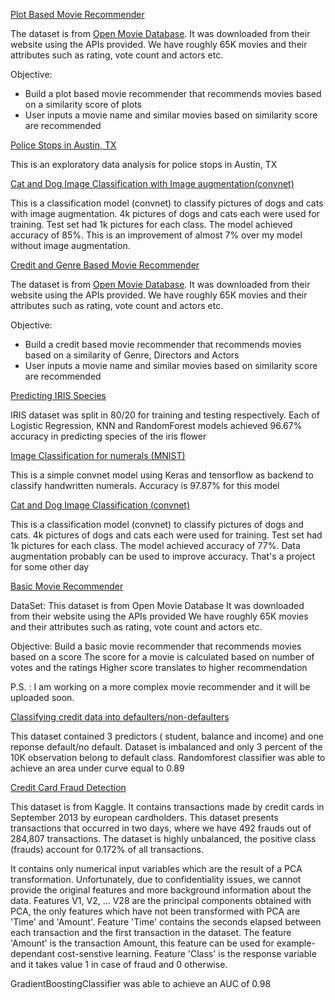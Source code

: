 [Plot Based Movie Recommender](https://github.com/sumitkumar-00/Data_Science_Projects/blob/master/plot_based_movie_recommender.ipynb)

The dataset is from [Open Movie Database](http://www.omdbapi.com/). It was downloaded from their website using the APIs provided. We have roughly 65K movies and their attributes such as rating, vote count and actors etc.
 
Objective:
 - Build a plot based movie recommender that recommends movies based on a similarity score of plots
 - User inputs a movie name and similar movies based on similarity score are recommended
 
 [Police Stops in Austin, TX](https://github.com/sumitkumar-00/Data_Science_Projects/blob/master/austin_tx_police.ipynb)

This is an exploratory data analysis for police stops in Austin, TX

[Cat and Dog Image Classification with Image augmentation(convnet)](https://github.com/sumitkumar-00/Data_Science_Projects/blob/master/cat_and_dog_Image_Augmentation.ipynb)

This is a classification model (convnet) to classify pictures of dogs and cats with image augmentation. 4k pictures of dogs and cats each were used for training. Test set had 1k pictures for each class. The model achieved accuracy of 85%. This is an improvement of almost 7% over my model without image augmentation.

[Credit and Genre Based Movie Recommender](https://github.com/sumitkumar-00/Data_Science_Projects/blob/master/credit_based_mr.ipynb)

The dataset is from [Open Movie Database](http://www.omdbapi.com/). It was downloaded from their website using the APIs provided. We have roughly 65K movies and their attributes such as rating, vote count and actors etc.
 
Objective:
 - Build a credit based movie recommender that recommends movies based on a similarity of Genre, Directors and Actors
 - User inputs a movie name and similar movies based on similarity score are recommended

[Predicting IRIS Species](https://github.com/sumitkumar-00/Data_Science_Projects/blob/master/iris.ipynb)

IRIS dataset was split in 80/20 for training and testing respectively. Each of Logistic Regression, KNN and RandomForest models achieved 96.67% accuracy in predicting species of the iris flower

[Image Classification for numerals (MNIST)](https://github.com/sumitkumar-00/Data_Science_Projects/blob/master/mnist.ipynb)

This is a simple convnet model using Keras and tensorflow as backend to classify handwritten numerals. Accuracy is 97.87% for this model

[Cat and Dog Image Classification (convnet)](https://github.com/sumitkumar-00/Data_Science_Projects/blob/master/cat_and_dog.ipynb)

This is a classification model (convnet) to classify pictures of dogs and cats. 4k pictures of dogs and cats each were used for training. Test set had 1k pictures for each class. The model achieved accuracy of 77%. Data augmentation probably can be used to improve accuracy. That's a project for some other day

[Basic Movie Recommender](https://github.com/sumitkumar-00/Data_Science_Projects/blob/master/basic_movie_recommender.ipynb)

DataSet:
This dataset is from Open Movie Database
It was downloaded from their website using the APIs provided
We have roughly 65K movies and their attributes such as rating, vote count and actors etc.

Objective:
Build a basic movie recommender that recommends movies based on a score
The score for a movie is calculated based on number of votes and the ratings
Higher score translates to higher recommendation

P.S. : I am working on a more complex movie recommender and it will be uploaded soon.

[Classifying credit data into defaulters/non-defaulters](https://github.com/sumitkumar-00/Data_Science_Projects/blob/master/credit_default.ipynb)

This dataset contained 3 predictors ( student, balance and income) and one reponse default/no default. Dataset is imbalanced and only 3 percent of the 10K observation belong to default class. Randomforest classifier was able to achieve an area under curve equal to 0.89

[Credit Card Fraud Detection](https://github.com/sumitkumar-00/Data_Science_Projects/blob/master/credit_card_fraud.ipynb)

This dataset is from Kaggle. It contains transactions made by credit cards in September 2013 by european cardholders. This dataset presents transactions that occurred in two days, where we have 492 frauds out of 284,807 transactions. The dataset is highly unbalanced, the positive class (frauds) account for 0.172% of all transactions.

It contains only numerical input variables which are the result of a PCA transformation. Unfortunately, due to confidentiality issues, we cannot provide the original features and more background information about the data. Features V1, V2, … V28 are the principal components obtained with PCA, the only features which have not been transformed with PCA are 'Time' and 'Amount'. Feature 'Time' contains the seconds elapsed between each transaction and the first transaction in the dataset. The feature 'Amount' is the transaction Amount, this feature can be used for example-dependant cost-senstive learning. Feature 'Class' is the response variable and it takes value 1 in case of fraud and 0 otherwise.

GradientBoostingClassifier was able to achieve an AUC of 0.98
